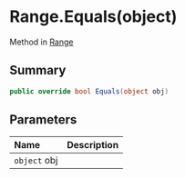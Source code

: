 # Range.Equals(object)

Method in [Range](api/csharp/yarn.compiler.range.md)

## Summary



```csharp
public override bool Equals(object obj)
```

## Parameters

|Name|Description|
|:---|:---|
|`object` obj||

